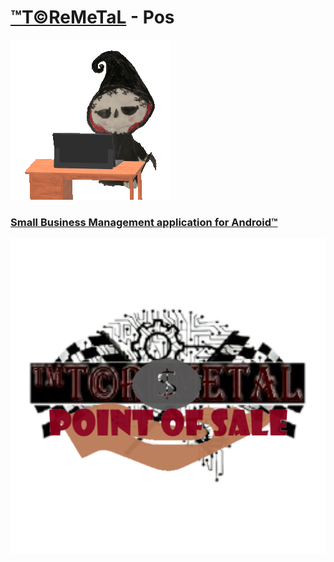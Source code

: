 # <b><a href="https://toremetal.github.io">™T©ReMeTaL</a></b> - Pos
![lil-Reaper_Animated](https://github.com/Toremetal/Pos/blob/08d5edd4c829ea5192ce8706b507e3a211f1947a/lil-Reaper_Animated.gif)
### <a href="https://play.google.com/store/apps/dev?id=7952290850776080706">Small Business Management application for Android™</a>
![pos_logo.png](https://github.com/Toremetal/Pos/blob/f1cd275185863f5495afea0b635c3568318ba66e/pos_logo.png)
